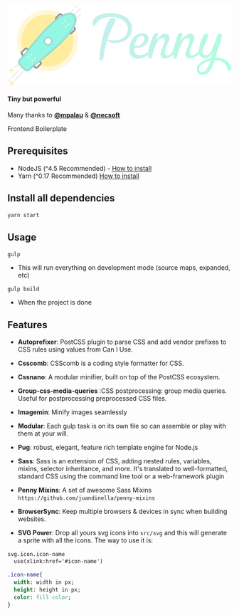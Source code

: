 ![PennyFramework](penny.png)

#### Tiny but powerful

Many thanks to [**@mpalau**](http:///twitter.com/mpalau) & [**@necsoft**](http:///twitter.com/necsoft)


Frontend Boilerplate

## Prerequisites
- NodeJS (^4.5 Recommended) - [How to install](https://nodejs.org/es/download/package-manager/)
- Yarn (^0.17 Recommended) [How to install](https://yarnpkg.com/en/docs/install)

## Install all dependencies

```
yarn start
```

## Usage

```
gulp
```
- This will run everything on development mode (source maps, expanded, etc)

```
gulp build
```
- When the project is done

## Features

- **Autoprefixer**: PostCSS plugin to parse CSS and add vendor prefixes to CSS rules using values from Can I Use.

- **Csscomb**: CSScomb is a coding style formatter for CSS.

- **Cssnano**: A modular minifier, built on top of the PostCSS ecosystem.

- **Group-css-media-queries** :CSS postprocessing: group media queries. Useful for postprocessing preprocessed CSS files.

- **Imagemin**: Minify images seamlessly

- **Modular**: Each gulp task is on its own file so can assemble or play with them at your will.

- **Pug**: robust, elegant, feature rich template engine for Node.js

- **Sass**: Sass is an extension of CSS, adding nested rules, variables, mixins, selector inheritance, and more. It's translated to well-formatted, standard CSS using the command line tool or a web-framework plugin

- **Penny Mixins**: A set of awesome Sass Mixins `https://github.com/juandinella/penny-mixins`

- **BrowserSync**: Keep multiple browsers & devices in sync when building websites.

- **SVG Power**: Drop all yours svg icons into `src/svg` and this will generate a sprite with all the icons. The way to use it is:

```Pug
svg.icon.icon-name
  use(xlink:href='#icon-name')
```

```Sass
.icon-name{
  width: width in px;
  height: height in px;
  color: fill color;
}
```
